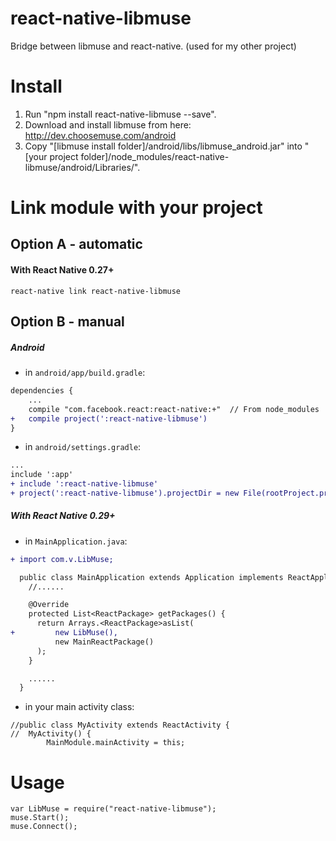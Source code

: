 # react-native-libmuse
Bridge between libmuse and react-native. (used for my other project)

# Install

1) Run "npm install react-native-libmuse --save".  
2) Download and install libmuse from here: http://dev.choosemuse.com/android  
3) Copy "[libmuse install folder]/android/libs/libmuse_android.jar" into "[your project folder]/node_modules/react-native-libmuse/android/Libraries/".  

# Link module with your project

## Option A - automatic

#### With React Native 0.27+

```shell
react-native link react-native-libmuse
```

## Option B - manual

##### Android

- in `android/app/build.gradle`:

```diff
dependencies {
    ...
    compile "com.facebook.react:react-native:+"  // From node_modules
+   compile project(':react-native-libmuse')
}
```

- in `android/settings.gradle`:

```diff
...
include ':app'
+ include ':react-native-libmuse'
+ project(':react-native-libmuse').projectDir = new File(rootProject.projectDir, '../node_modules/react-native-libmuse/android')
```

##### With React Native 0.29+

- in `MainApplication.java`:

```diff
+ import com.v.LibMuse;

  public class MainApplication extends Application implements ReactApplication {
    //......

    @Override
    protected List<ReactPackage> getPackages() {
      return Arrays.<ReactPackage>asList(
+         new LibMuse(),
          new MainReactPackage()
      );
    }

    ......
  }
```

- in your main activity class:

```
//public class MyActivity extends ReactActivity {
//	MyActivity() {
		MainModule.mainActivity = this;
```

# Usage

```
var LibMuse = require("react-native-libmuse");
muse.Start();
muse.Connect();
```
